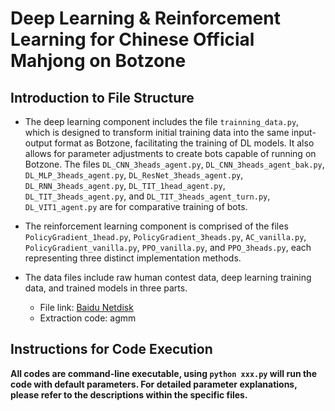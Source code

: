 # Deep Learning & Reinforcement Learning for Chinese Official Mahjong on Botzone

## Introduction to File Structure
- The deep learning component includes the file `trainning_data.py`, which is designed to transform initial training data into the same input-output format as Botzone, facilitating the training of DL models. It also allows for parameter adjustments to create bots capable of running on Botzone.
The files `DL_CNN_3heads_agent.py`, `DL_CNN_3heads_agent_bak.py`, `DL_MLP_3heads_agent.py`, `DL_ResNet_3heads_agent.py`, `DL_RNN_3heads_agent.py`, `DL_TIT_1head_agent.py`, `DL_TIT_3heads_agent.py`, and `DL_TIT_3heads_agent_turn.py`, `DL_VIT1_agent.py` are for comparative training of bots.

- The reinforcement learning component is comprised of the files `PolicyGradient_1head.py`, `PolicyGradient_3heads.py`, `AC_vanilla.py`, `PolicyGradient_vanilla.py`, `PPO_vanilla.py`, and `PPO_3heads.py`, each representing three distinct implementation methods.

- The data files include raw human contest data, deep learning training data, and trained models in three parts.
  + File link: [Baidu Netdisk](https://pan.baidu.com/s/1wpPBHq3MRngMQx9EAS6-aw)
  + Extraction code: agmm

## Instructions for Code Execution
**All codes are command-line executable, using `python xxx.py` will run the code with default parameters. For detailed parameter explanations, please refer to the descriptions within the specific files.**
